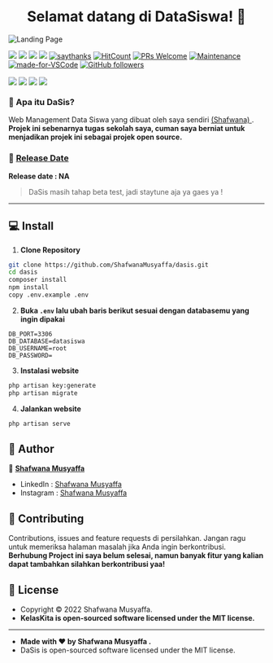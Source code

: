 <h1 align="center">Selamat datang di DataSiswa! 👋</h1>

![Landing Page](https://github.com/ShafwanaMusyaffa/dasis/blob/main/public/assets/dasis.png?raw=true)

[![](https://img.shields.io/github/issues/ShafwanaMusyaffa/dasis?style=flat-square)](https://img.shields.io/github/issues/ShafwanaMusyaffa/dasis?style=flat-square) ![](https://img.shields.io/github/stars/ShafwanaMusyaffa/dasis?style=flat-square)
![](https://img.shields.io/github/forks/ShafwanaMusyaffa/dasis?style=flat-square) ![](https://img.shields.io/github/license/ShafwanaMusyaffa/dasis?style=flat-square) [![saythanks](https://img.shields.io/badge/say-thanks-ff69b4.svg?style=flat-square)](https://saythanks.io/to/zaidanline67%40gmail.com) [![HitCount](http://hits.dwyl.com/ShafwanaMusyaffa/https://github.com/ShafwanaMusyaffa/dasis.svg)](http://hits.dwyl.com/ShafwanaMusyaffa/https://github.com/ShafwanaMusyaffa/dasis)  [![PRs Welcome](https://img.shields.io/badge/PRs-welcome-brightgreen.svg?style=flat-square)](http://makeapullrequest.com) [![Maintenance](https://img.shields.io/badge/Maintained%3F-yes-green.svg?style=flat-square)](https://GitHub.com/Naereen/StrapDown.js/graphs/commit-activity) [![made-for-VSCode](https://img.shields.io/badge/Made%20for-VSCode-1f425f.svg?style=flat-square)](https://code.visualstudio.com/) [![GitHub followers](https://img.shields.io/github/followers/ShafwanaMusyaffa.svg?style=flat-square&label=Follow&maxAge=2592000)](https://github.com/zuramai?tab=followers)

<p align="center">
	
<img align="center" src="http://ForTheBadge.com/images/badges/built-with-love.svg"> <img align="center" src="http://ForTheBadge.com/images/badges/uses-html.svg"> <img align="center" src="http://ForTheBadge.com/images/badges/makes-people-smile.svg"> <img align="center" src="http://ForTheBadge.com/images/badges/built-by-developers.svg">

</p>

### 🤔 Apa itu DaSis?
Web Management Data Siswa yang dibuat oleh saya sendiri <a href="https://github.com/ShafwanaMusyaffa"> (Shafwana) </a>. **Projek ini sebenarnya tugas sekolah saya, cuman saya berniat untuk menjadikan projek ini sebagai projek open source.**

### 📆 <a href="http://syauqi.js.org/">Release Date</a>
**Release date : NA**
> DaSis masih tahap beta test, jadi staytune aja ya gaes ya !

------------

## 💻 Install

1. **Clone Repository**
```bash
git clone https://github.com/ShafwanaMusyaffa/dasis.git
cd dasis
composer install
npm install
copy .env.example .env
```

2. **Buka ```.env``` lalu ubah baris berikut sesuai dengan databasemu yang ingin dipakai**
```
DB_PORT=3306
DB_DATABASE=datasiswa
DB_USERNAME=root
DB_PASSWORD=
```

3. **Instalasi website**
```bash
php artisan key:generate
php artisan migrate
```

4. **Jalankan website**
```bash
php artisan serve
```

## 🧑 Author

👤 <a href="https://www.instagram.com/wanabeingnervous"> **Shafwana Musyaffa**</a>
- LinkedIn : <a href="https://www.linkedin.com/in/shafwana-musyaffa/"> Shafwana Musyaffa</a>
- Instagram : <a href="https://www.instagram.com/wanabeingnervous"> Shafwana Musyaffa</a>

## 🤝 Contributing
Contributions, issues and feature requests di persilahkan.
Jangan ragu untuk memeriksa halaman masalah jika Anda ingin berkontribusi. **Berhubung Project ini saya belum selesai, namun banyak fitur yang kalian dapat tambahkan silahkan berkontribusi yaa!**


## 📝 License
- Copyright © 2022 Shafwana Musyaffa.
- **KelasKita is open-sourced software licensed under the MIT license.**

------------

- **Made with ❤️ by Shafwana Musyaffa .**
- DaSis is open-sourced software licensed under the MIT license.
